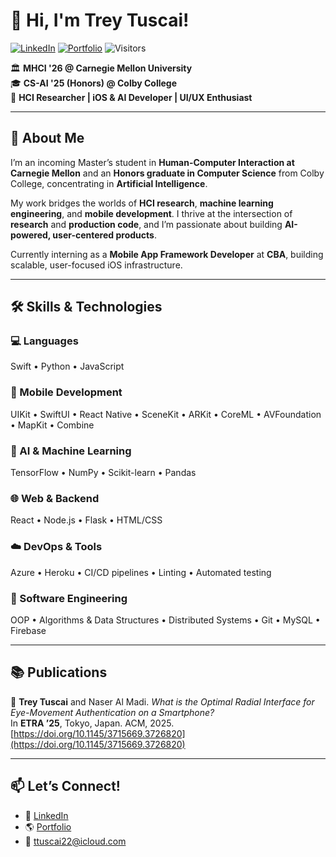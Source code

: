 # 👋 Hi, I'm Trey Tuscai!

[![LinkedIn](https://img.shields.io/badge/LinkedIn-Trey%20Tuscai-blue?style=flat&logo=linkedin)](https://www.linkedin.com/in/trey-tuscai)
[![Portfolio](https://img.shields.io/badge/Portfolio-treytuscai.github.io-informational?style=flat&logo=github)](http://treytuscai.github.io)
![Visitors](https://visitor-badge.glitch.me/badge?page_id=treytuscai.treytuscai)

🏛 **MHCI '26 @ Carnegie Mellon University**  
🎓 **CS-AI '25 (Honors) @ Colby College**  
🎨 **HCI Researcher | iOS & AI Developer | UI/UX Enthusiast**

---

## 🚀 About Me

I’m an incoming Master’s student in **Human-Computer Interaction at Carnegie Mellon** and an **Honors graduate in Computer Science** from Colby College, concentrating in **Artificial Intelligence**.

My work bridges the worlds of **HCI research**, **machine learning engineering**, and **mobile development**. I thrive at the intersection of **research** and **production code**, and I’m passionate about building **AI-powered, user-centered products**.

Currently interning as a **Mobile App Framework Developer** at **CBA**, building scalable, user-focused iOS infrastructure.

---

## 🛠️ Skills & Technologies

### 💻 Languages  
Swift • Python • JavaScript  

### 📱 Mobile Development  
UIKit • SwiftUI • React Native • SceneKit • ARKit • CoreML • AVFoundation • MapKit • Combine

### 🤖 AI & Machine Learning  
TensorFlow • NumPy • Scikit-learn • Pandas  

### 🌐 Web & Backend  
React • Node.js • Flask • HTML/CSS

### ☁️ DevOps & Tools  
Azure • Heroku • CI/CD pipelines • Linting • Automated testing

### 🧠 Software Engineering  
OOP • Algorithms & Data Structures • Distributed Systems • Git • MySQL • Firebase

---

## 📚 Publications

📄 **Trey Tuscai** and Naser Al Madi. *What is the Optimal Radial Interface for Eye-Movement Authentication on a Smartphone?*  
In **ETRA ’25**, Tokyo, Japan. ACM, 2025. [https://doi.org/10.1145/3715669.3726820](https://doi.org/10.1145/3715669.3726820)

---

## 📫 Let’s Connect!

- 💼 [LinkedIn](https://www.linkedin.com/in/trey-tuscai)  
- 🌎 [Portfolio](http://treytuscai.github.io)  
- 📧 ttuscai22@icloud.com  
